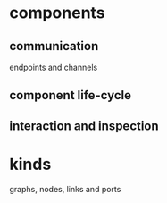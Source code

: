 # components

## communication
endpoints and channels

## component life-cycle

## interaction and inspection

# kinds

graphs, nodes, links and ports


